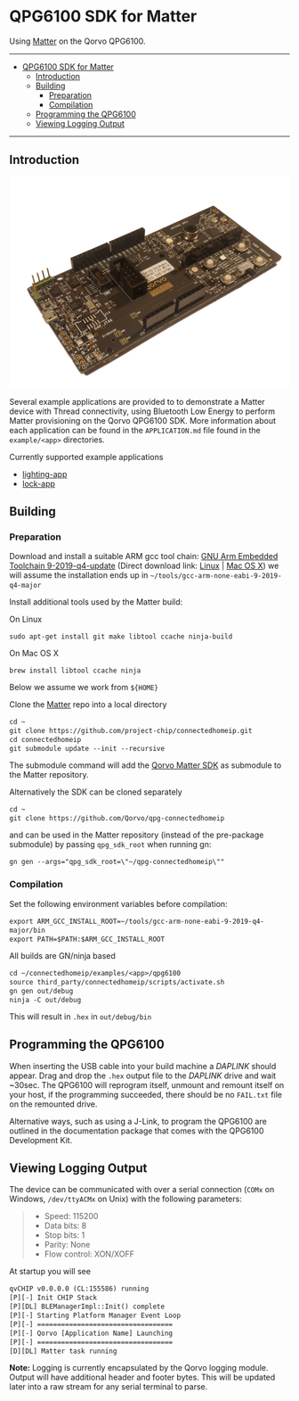 # QPG6100 SDK for Matter

Using [Matter](https://github.com/project-chip/connectedhomeip) on the Qorvo QPG6100.

---

- [QPG6100 SDK for Matter](#qpg6100-sdk-for-matter)
  - [Introduction](#introduction)
  - [Building](#building)
    - [Preparation](#preparation)
    - [Compilation](#compilation)
  - [Programming the QPG6100](#programming-the-qpg6100)
  - [Viewing Logging Output](#viewing-logging-output)

---

## Introduction

![QPG6100 DK board](../../qpg6100/doc/qpg6100.png)

Several example applications are provided to to demonstrate a Matter
device with Thread connectivity, using Bluetooth Low Energy to perform Matter
provisioning on the Qorvo QPG6100 SDK. More information about each application
can be found in the `APPLICATION.md` file found in the `example/<app>` directories.

Currently supported example applications

- [lighting-app](../../examples/lighting-app/APPLICATION.md)
- [lock-app](../../examples/lock-app/APPLICATION.md)

## Building

### Preparation

Download and install a suitable ARM gcc tool chain:
[GNU Arm Embedded Toolchain 9-2019-q4-update](https://developer.arm.com/tools-and-software/open-source-software/developer-tools/gnu-toolchain/gnu-rm/downloads)
(Direct download link:
[Linux](https://armkeil.blob.core.windows.net/developer/Files/downloads/gnu-rm/9-2019q4/gcc-arm-none-eabi-9-2019-q4-major-x86_64-linux.tar.bz2) |
[Mac OS X](https://armkeil.blob.core.windows.net/developer/Files/downloads/gnu-rm/9-2019q4/gcc-arm-none-eabi-9-2019-q4-major-mac.tar.bz2))
we will assume the installation ends up in `~/tools/gcc-arm-none-eabi-9-2019-q4-major`

Install additional tools used by the Matter build:

On Linux

    sudo apt-get install git make libtool ccache ninja-build

On Mac OS X

    brew install libtool ccache ninja

Below we assume we work from `${HOME}`

Clone the [Matter](https://github.com/project-chip/connectedhomeip) repo into a local directory

    cd ~
    git clone https://github.com/project-chip/connectedhomeip.git
    cd connectedhomeip
    git submodule update --init --recursive

The submodule command will add the [Qorvo Matter SDK](https://github.com/Qorvo/qpg-connectedhomeip) as submodule to the Matter repository.

Alternatively the SDK can be cloned separately

    cd ~
    git clone https://github.com/Qorvo/qpg-connectedhomeip

and can be used in the Matter repository (instead of the pre-package submodule) by passing `qpg_sdk_root` when running gn:

    gn gen --args="qpg_sdk_root=\"~/qpg-connectedhomeip\""

### Compilation

Set the following environment variables before compilation:

    export ARM_GCC_INSTALL_ROOT=~/tools/gcc-arm-none-eabi-9-2019-q4-major/bin
    export PATH=$PATH:$ARM_GCC_INSTALL_ROOT

All builds are GN/ninja based

    cd ~/connectedhomeip/examples/<app>/qpg6100
    source third_party/connectedhomeip/scripts/activate.sh
    gn gen out/debug
    ninja -C out/debug

This will result in `.hex` in `out/debug/bin`

## Programming the QPG6100

When inserting the USB cable into your build machine a *DAPLINK* should appear.
Drag and drop the `.hex` output file to the *DAPLINK* drive and wait \~30sec.
The QPG6100 will reprogram itself, unmount and remount itself on your host,
if the programming succeeded, there should be no `FAIL.txt` file on the remounted drive.

Alternative ways, such as using a J-Link, to program the QPG6100 are outlined in the documentation package that comes with the QPG6100 Development Kit.

## Viewing Logging Output

The device can be communicated with over a serial connection (`COMx` on Windows, `/dev/ttyACMx` on Unix) with the following parameters:

> - Speed: 115200
> - Data bits: 8
> - Stop bits: 1
> - Parity: None
> - Flow control: XON/XOFF

At startup you will see

    qvCHIP v0.0.0.0 (CL:155586) running
    [P][-] Init CHIP Stack
    [P][DL] BLEManagerImpl::Init() complete
    [P][-] Starting Platform Manager Event Loop
    [P][-] ==================================
    [P][-] Qorvo [Application Name] Launching
    [P][-] ==================================
    [D][DL] Matter task running

**Note:** Logging is currently encapsulated by the Qorvo logging module.
Output will have additional header and footer bytes.
This will be updated later into a raw stream for any serial terminal to parse.
